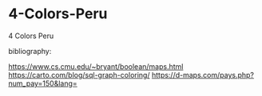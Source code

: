 # 4-Colors-Peru
4 Colors Peru

bibliography:


https://www.cs.cmu.edu/~bryant/boolean/maps.html
https://carto.com/blog/sql-graph-coloring/
https://d-maps.com/pays.php?num_pay=150&lang=
